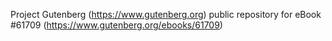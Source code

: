 Project Gutenberg (https://www.gutenberg.org) public repository for eBook #61709 (https://www.gutenberg.org/ebooks/61709)
